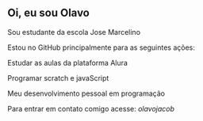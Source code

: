 ## Oi, eu sou Olavo

Sou estudante da escola Jose Marcelino

Estou no GitHub principalmente para as seguintes ações:

Estudar as aulas da plataforma Alura

Programar scratch e javaScript

Meu desenvolvimento pessoal em programação

Para entrar em contato comigo acesse:
_olavojacob_
